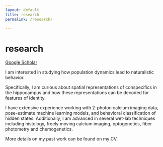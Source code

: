```yaml
---
layout: default
title: research
permalink: /research/

---
```


# research

[Google Scholar]([https://scholar.google.com/citations?user=SWAiwhQAAAAJ&hl=en](https://scholar.google.com/citations?user=ILHTQhkAAAAJ&hl=en&oi=ao))

I am interested in studying how population dynamics lead to naturalistic behavior. 

Specifically, I am curious about spatial representations of conspecifics in the hippocampus and how these representations can be decoded for features of identity. 

I have extensive experience working with 2-photon calcium imaging data, pose-estimate machine learning models, and behavioral classification of hidden states. Additionally, I am advanced in several wet-lab techniques including histology, freely moving calcium imaging, optogenetics, fiber photometry and chemogenetics. 

More details on my past work can be found on my CV. 